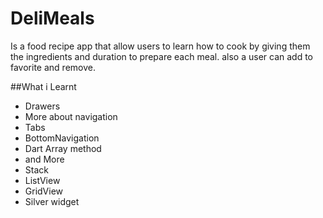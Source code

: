 # DeliMeals

Is a food recipe app that allow users to learn how to cook by giving them the ingredients and duration to prepare each meal. also a user can add to favorite and remove.

##What i Learnt
+ Drawers
+ More about navigation
+ Tabs
+ BottomNavigation
+ Dart Array method
+ and More
+ Stack
+ ListView
+ GridView
+ Silver widget